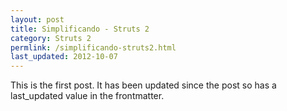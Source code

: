 ```yaml
---
layout: post
title: Simplificando - Struts 2
category: Struts 2
permlink: /simplificando-struts2.html
last_updated: 2012-10-07
---
```


This is the first post.  It has been updated since the post so has a last_updated value in the frontmatter.
